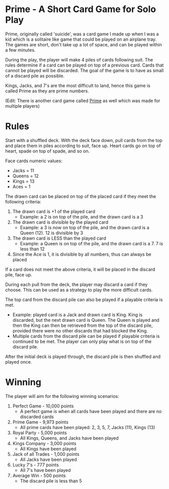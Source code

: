 # Prime - A Short Card Game for Solo Play
Prime, originally called 'suicide', was a card game I made up when I was a kid which is a solitaire like game that could be played on an airplane tray.  The games are short, don't take up a lot of space, and can be played within a few minutes.

During the play, the player will make 4 piles of cards following suit.  The rules determine if a card can be played on top of a previous card.  Cards that cannot be played will be discarded.  The goal of the game is to have as small of a discard pile as possible.

Kings, Jacks, and 7's are the most difficult to land, hence this game is called Prime as they are prime numbers.

(Edit: There is another card game called [Prime](https://www.pagat.com/invented/prime.html) as well which was made for multiple players)

# Rules
Start with a shuffled deck.  With the deck face down, pull cards from the top and place them in piles according to suit, face up.  Heart cards go on top of heart, spade on top of spade, and so on.

Face cards numeric values:
- Jacks = 11
- Queens = 12
- Kings = 13
- Aces = 1

The drawn card can be placed on top of the placed card if they meet the following criteria:

1. The drawn card is +1 of the played card
   - Example: a 2 is on top of the pile, and the drawn card is a 3
2. The drawn card is divisible by the played card
   - Example: a 3 is now on top of the pile, and the drawn card is a Queen (12).  12 is divisible by 3
3. The drawn card is LESS than the played card
   - Example: a Queen is on top of the pile, and the drawn card is a 7.  7 is less than 12
3. Since the Ace is 1, it is divisible by all numbers, thus can always be placed

If a card does not meet the above criteria, it will be placed in the discard pile, face up.

During each pull from the deck, the player may discard a card if they choose.  This can be used as a strategy to play the more difficult cards.

The top card from the discard pile can also be played if a playable criteria is met.
- Example: played card is a Jack and drawn card is King.  King is discarded, but the next drawn card is Queen.  The Queen is played and then the King can then be retrieved from the top of the discard pile, provided there were no other discards that had blocked the King.
- Multiple cards from the discard pile can be played if playable criteria is continued to be met.  The player can only play what is on top of the discard pile.

After the initial deck is played through, the discard pile is then shuffled and played once.

# Winning
The player will aim for the following winning scenarios:

1. Perfect Game - 10,000 points
   - A perfect game is when all cards have been played and there are no discarded cards
2. Prime Game - 9,973 points
   - All prime cards have been played: 2, 3, 5, 7, Jacks (11), Kings (13)
3. Royal Party - 5,000 points
   - All Kings, Queens, and Jacks have been played
4. Kings Company - 3,000 points
   - All Kings have been played
5. Jack of all Trades - 1,000 points
   - All Jacks have been played
6. Lucky 7's - 777 points
   - All 7's have been played 
7. Average Win - 500 points
   - The discard pile is less than 5
